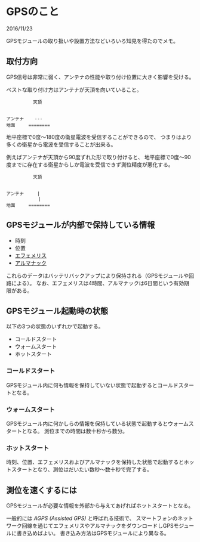 # GPSのこと

2016/11/23

GPSモジュールの取り扱いや設置方法などいろいろ知見を得たのでメモ。

## 取付方向

GPS信号は非常に弱く、アンテナの性能や取り付け位置に大きく影響を受ける。

ベストな取り付け方はアンテナが天頂を向いていること。

```
          天頂


アンテナ    ---
地面     ========
```

地平座標で0度〜180度の衛星電波を受信することができるので、
つまりはより多くの衛星から電波を受信することが出来る。

例えばアンテナが天頂から90度ずれた形で取り付けると、
地平座標で0度〜90度までに存在する衛星からしか電波を受信できず測位精度が悪化する。

```
          天頂

            
アンテナ     |
            |
地面     ========
```

## GPSモジュールが内部で保持している情報

- 時刻
- 位置
- [エフェメリス](http://qz-vision.jaxa.jp/USE/ja/ephemeris)
- [アルマナック](http://qz-vision.jaxa.jp/USE/ja/almanac)

これらのデータはバッテリバックアップにより保持される（GPSモジュールや回路による）。
なお、エフェメリスは4時間、アルマナックは6日間という有効期限がある。

## GPSモジュール起動時の状態

以下の3つの状態のいずれかで起動する。

- コールドスタート
- ウォームスタート
- ホットスタート

### コールドスタート

GPSモジュール内に何も情報を保持していない状態で起動するとコールドスタートとなる。

### ウォームスタート

GPSモジュール内に何かしらの情報を保持している状態で起動するとウォームスタートとなる。
測位までの時間は数十秒から数分。

### ホットスタート

時刻、位置、エフェメリスおよびアルマナックを保持した状態で起動するとホットスタートとなり、測位はだいたい数秒〜数十秒で完了する。

## 測位を速くするには

GPSモジュールが必要な情報を外部から与えてあげればホットスタートとなる。

一般的には *AGPS (Assisted GPS)* と呼ばれる技術で、
スマートフォンのネットワーク回線を通じてエフェメリスやアルマナックをダウンロードしGPSモジュールに書き込めばよい。
書き込み方法はGPSモジュールにより異なる。

